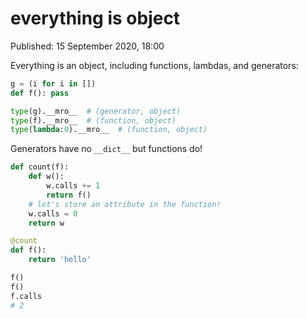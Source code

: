# everything is object

Published: 15 September 2020, 18:00

Everything is an object, including functions, lambdas, and generators:

```python
g = (i for i in [])
def f(): pass

type(g).__mro__  # (generator, object)
type(f).__mro__  # (function, object)
type(lambda:0).__mro__  # (function, object)
```

Generators have no `__dict__` but functions do!

```python
def count(f):
    def w():
        w.calls += 1
        return f()
    # let's store an attribute in the function!
    w.calls = 0
    return w

@count
def f():
    return 'hello'

f()
f()
f.calls
# 2
```
